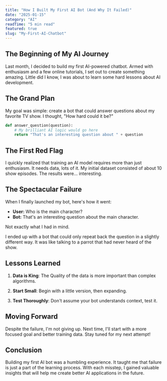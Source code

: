 ```yaml
---
title: "How I Built My First AI Bot (And Why It Failed)"
date: "2025-01-15"
category: "AI"
readTime: "5 min read"
featured: true
slug: "My-First-AI-Chatbot"
---
```


## The Beginning of My AI Journey

Last month, I decided to build my first AI-powered chatbot. Armed with enthusiasm and a few online tutorials, I set out to create something amazing. Little did I know, I was about to learn some hard lessons about AI development.

## The Grand Plan

My goal was simple: create a bot that could answer questions about my favorite TV show. I thought, "How hard could it be?"

```python
def answer_question(question):
    # My brilliant AI logic would go here
    return "That's an interesting question about " + question
```

## The First Red Flag

I quickly realized that training an AI model requires more than just enthusiasm. It needs data, lots of it. My initial dataset consisted of about 10 show episodes. The results were... interesting.

## The Spectacular Failure

When I finally launched my bot, here's how it went:

- **User:** Who is the main character?
- **Bot:** That's an interesting question about the main character.

Not exactly what I had in mind.

I ended up with a bot that could only repeat back the question in a slightly different way. It was like talking to a parrot that had never heard of the show.

## Lessons Learned

1. **Data is King**: The Quality of the data is more important than complex algorithms.

2. **Start Small**: Begin with a little version, then expanding.

3. **Test Thoroughly**: Don't assume your bot understands context, test it.

## Moving Forward

Despite the failure, I'm not giving up. Next time, I'll start with a more focused goal and better training data. Stay tuned for my next attempt!

## Conclusion
Building my first AI bot was a humbling experience. It taught me that failure is just a part of the learning process. With each misstep, I gained valuable insights that will help me create better AI applications in the future.